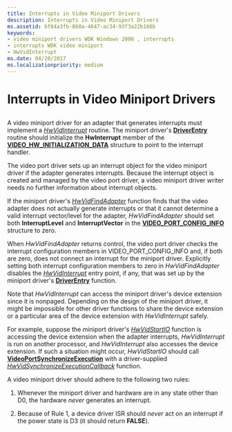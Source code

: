 ```yaml
---
title: Interrupts in Video Miniport Drivers
description: Interrupts in Video Miniport Drivers
ms.assetid: bf84a3fb-860a-4647-ac34-93f3a22b166b
keywords:
- video miniport drivers WDK Windows 2000 , interrupts
- interrupts WDK video miniport
- HwVidInterrupt
ms.date: 04/20/2017
ms.localizationpriority: medium
---
```


# Interrupts in Video Miniport Drivers


## <span id="ddk_interrupts_in_video_miniport_drivers_gg"></span><span id="DDK_INTERRUPTS_IN_VIDEO_MINIPORT_DRIVERS_GG"></span>


A video miniport driver for an adapter that generates interrupts must implement a [*HwVidInterrupt*](https://docs.microsoft.com/windows-hardware/drivers/ddi/video/nc-video-pvideo_hw_interrupt) routine. The miniport driver's [**DriverEntry**](https://docs.microsoft.com/windows-hardware/drivers/display/driverentry-of-video-miniport-driver) routine should initialize the **HwInterrupt** member of the [**VIDEO\_HW\_INITIALIZATION\_DATA**](https://docs.microsoft.com/windows-hardware/drivers/ddi/video/ns-video-_video_hw_initialization_data) structure to point to the interrupt handler.

The video port driver sets up an interrupt object for the video miniport driver if the adapter generates interrupts. Because the interrupt object is created and managed by the video port driver, a video miniport driver writer needs no further information about interrupt objects.

If the miniport driver's [*HwVidFindAdapter*](https://docs.microsoft.com/windows-hardware/drivers/ddi/video/nc-video-pvideo_hw_find_adapter) function finds that the video adapter does not actually generate interrupts or that it cannot determine a valid interrupt vector/level for the adapter, *HwVidFindAdapter* should set both **InterruptLevel** and **InterruptVector** in the [**VIDEO\_PORT\_CONFIG\_INFO**](https://docs.microsoft.com/windows-hardware/drivers/ddi/video/ns-video-_video_port_config_info) structure to zero.

When *HwVidFindAdapter* returns control, the video port driver checks the interrupt configuration members in VIDEO\_PORT\_CONFIG\_INFO and, if both are zero, does not connect an interrupt for the miniport driver. Explicitly setting both interrupt configuration members to zero in *HwVidFindAdapter* disables the [*HwVidInterrupt*](https://docs.microsoft.com/windows-hardware/drivers/ddi/video/nc-video-pvideo_hw_interrupt) entry point, if any, that was set up by the miniport driver's [**DriverEntry**](https://docs.microsoft.com/windows-hardware/drivers/display/driverentry-of-video-miniport-driver) function.

Note that *HwVidInterrupt* can access the miniport driver's device extension since it is nonpaged. Depending on the design of the miniport driver, it might be impossible for other driver functions to share the device extension or a particular area of the device extension with *HwVidInterrupt* safely.

For example, suppose the miniport driver's [*HwVidStartIO*](https://docs.microsoft.com/windows-hardware/drivers/ddi/video/nc-video-pvideo_hw_start_io) function is accessing the device extension when the adapter interrupts, *HwVidInterrupt* is run on another processor, and *HwVidInterrupt* also accesses the device extension. If such a situation might occur, *HwVidStartIO* should call [**VideoPortSynchronizeExecution**](https://docs.microsoft.com/windows-hardware/drivers/ddi/video/nf-video-videoportsynchronizeexecution) with a driver-supplied [*HwVidSynchronizeExecutionCallback*](https://docs.microsoft.com/windows-hardware/drivers/ddi/video/nc-video-pminiport_synchronize_routine) function.

A video miniport driver should adhere to the following two rules:

1.  Whenever the miniport driver and hardware are in any state other than D0, the hardware *never* generates an interrupt.

2.  Because of Rule 1, a device driver ISR should *never* act on an interrupt if the power state is D3 (it should return **FALSE**).

 

 





